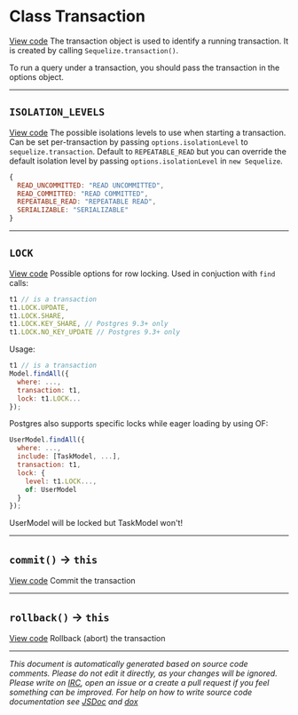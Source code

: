 <a name="transaction"></a>
# Class Transaction
[View code](https://github.com/sequelize/sequelize/blob/716cb2d2aae3a4cd7fdaace13411cf4161e6deb6/lib/transaction.js#L11)
The transaction object is used to identify a running transaction. It is created by calling `Sequelize.transaction()`.

To run a query under a transaction, you should pass the transaction in the options object.

***

<a name="isolation_levels"></a>
## `ISOLATION_LEVELS`
[View code](https://github.com/sequelize/sequelize/blob/716cb2d2aae3a4cd7fdaace13411cf4161e6deb6/lib/transaction.js#L46)
The possible isolations levels to use when starting a transaction.
Can be set per-transaction by passing `options.isolationLevel` to `sequelize.transaction`.
Default to `REPEATABLE_READ` but you can override the default isolation level by passing `options.isolationLevel` in `new Sequelize`.

```js
{
  READ_UNCOMMITTED: "READ UNCOMMITTED",
  READ_COMMITTED: "READ COMMITTED",
  REPEATABLE_READ: "REPEATABLE READ",
  SERIALIZABLE: "SERIALIZABLE"
}
```


***

<a name="lock"></a>
## `LOCK`
[View code](https://github.com/sequelize/sequelize/blob/716cb2d2aae3a4cd7fdaace13411cf4161e6deb6/lib/transaction.js#L90)
Possible options for row locking. Used in conjuction with `find` calls:

```js
t1 // is a transaction
t1.LOCK.UPDATE,
t1.LOCK.SHARE,
t1.LOCK.KEY_SHARE, // Postgres 9.3+ only
t1.LOCK.NO_KEY_UPDATE // Postgres 9.3+ only
```

Usage:
```js
t1 // is a transaction
Model.findAll({
  where: ...,
  transaction: t1,
  lock: t1.LOCK...
});
```

Postgres also supports specific locks while eager loading by using OF:
```js
UserModel.findAll({
  where: ...,
  include: [TaskModel, ...],
  transaction: t1,
  lock: {
    level: t1.LOCK...,
    of: UserModel
  }
});
```
UserModel will be locked but TaskModel won't!


***

<a name="commit"></a>
## `commit()` -> `this`
[View code](https://github.com/sequelize/sequelize/blob/716cb2d2aae3a4cd7fdaace13411cf4161e6deb6/lib/transaction.js#L102)
Commit the transaction


***

<a name="rollback"></a>
## `rollback()` -> `this`
[View code](https://github.com/sequelize/sequelize/blob/716cb2d2aae3a4cd7fdaace13411cf4161e6deb6/lib/transaction.js#L123)
Rollback (abort) the transaction


***

_This document is automatically generated based on source code comments. Please do not edit it directly, as your changes will be ignored. Please write on <a href="irc://irc.freenode.net/#sequelizejs">IRC</a>, open an issue or a create a pull request if you feel something can be improved. For help on how to write source code documentation see [JSDoc](http://usejsdoc.org) and [dox](https://github.com/tj/dox)_